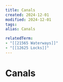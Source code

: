 ```yaml
---
title: Canals
created: 2024-12-01
modified: 2024-12-01
tags: 
alias: Canals

relatedTerm:
- "[[21565 Waterways]]"
- "[[12625 Locks]]"
---
```

# Canals
